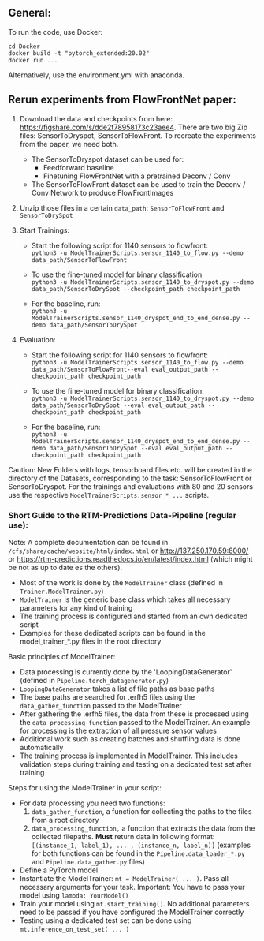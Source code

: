 ## General:
To run the code, use Docker:
```
cd Docker
docker build -t "pytorch_extended:20.02"
docker run ...
```
Alternatively, use the environment.yml with anaconda.

## Rerun experiments from FlowFrontNet paper:

1.  Download the data and checkpoints from here:
https://figshare.com/s/dde2f78958173c23aee4.
There are two big Zip files: SensorToDryspot, SensorToFlowFront.
To recreate the experiments from the paper, we need both.
    * The SensorToDryspot dataset can be used for:
        * Feedforward baseline
        * Finetuning FlowFrontNet with a pretrained Deconv / Conv 
    * The SensorToFlowFront dataset can be used to train the Deconv / Conv Network to produce FlowFrontImages

2. Unzip those files in a certain `data_path`: `SensorToFlowFront` and `SensorToDrySpot`

3. Start Trainings:
    * Start the following script for 1140 sensors to flowfront:\
    `python3 -u ModelTrainerScripts.sensor_1140_to_flow.py --demo data_path/SensorToFlowFront`

    * To use the fine-tuned model for binary classification:\
    `python3 -u ModelTrainerScripts.sensor_1140_to_dryspot.py --demo data_path/SensorToDrySpot --checkpoint_path checkpoint_path`

    * For the baseline, run:\
    `python3 -u ModelTrainerScripts.sensor_1140_dryspot_end_to_end_dense.py --demo data_path/SensorToDrySpot`

4. Evaluation:
    * Start the following script for 1140 sensors to flowfront:\
    `python3 -u ModelTrainerScripts.sensor_1140_to_flow.py --demo data_path/SensorToFlowFront--eval eval_output_path --checkpoint_path checkpoint_path`
    
    * To use the fine-tuned model for binary classification:\
    `python3 -u ModelTrainerScripts.sensor_1140_to_dryspot.py --demo data_path/SensorToDrySpot --eval eval_output_path --checkpoint_path checkpoint_path`
    
    * For the baseline, run:\
    `python3 -u ModelTrainerScripts.sensor_1140_dryspot_end_to_end_dense.py --demo data_path/SensorToDrySpot --eval eval_output_path --checkpoint_path checkpoint_path`

Caution: New Folders with logs, tensorboard files etc. will be created in the directory of the Datasets, corresponding to the task: SensorToFlowFront or SensorToDryspot.
For the trainings and evaluations with 80 and 20 sensors use the respective `ModelTrainerScripts.sensor_*_...` scripts.

### Short Guide to the RTM-Predictions Data-Pipeline (regular use):

Note: A complete documentation can be found in `/cfs/share/cache/website/html/index.html` or http://137.250.170.59:8000/ or
https://rtm-predictions.readthedocs.io/en/latest/index.html (which might be not as up to date es the others).

* Most of the work is done by the `ModelTrainer` class (defined in `Trainer.ModelTrainer.py`)
* `ModelTrainer` is the generic base class which takes all necessary parameters for any kind of training
* The training process is configured and started from an own dedicated script
* Examples for these dedicated scripts can be found in the model_trainer_*.py files in the root directory 

Basic principles of ModelTrainer:
* Data processing is currently done by the 'LoopingDataGenerator' (defined in `Pipeline.torch_datagenerator.py`) 
* `LoopingDataGenerator` takes a list of file paths as base paths
* The base paths are searched for .erfh5 files using the `data_gather_function` passed to the ModelTrainer 
* After gathering the .erfh5 files, the data from these is processed using the `data_processing_function` passed to the ModelTrainer. An example for processing is the extraction of all pressure sensor values 
* Additional work such as creating batches and shuffling data is done automatically
* The training process is implemented in ModelTrainer. This includes validation steps during training and testing on a dedicated test set after training
 
Steps for using the ModelTrainer in your script: 
* For data processing you need two functions: 
    1. `data_gather_function`, a function for collecting the paths to the files from a root directory 
    2. `data_processing_function,` a function that extracts the data from the collected filepaths. **Must** return data in following format: `[(instance_1, label_1), ... , (instance_n, label_n)]`
    (examples for both functions can be found in the `Pipeline.data_loader_*.py` and `Pipeline.data_gather.py` files)
* Define a PyTorch model 
* Instantiate the ModelTrainer: `mt = ModelTrainer( ... )`. Pass all necessary arguments for your task. Important: You have to pass your model using `lambda: YourModel()`
* Train your model using `mt.start_training()`. No additional parameters need to be passed if you have configured the ModelTrainer correctly
* Testing using a dedicated test set can be done using `mt.inference_on_test_set( ... )`

